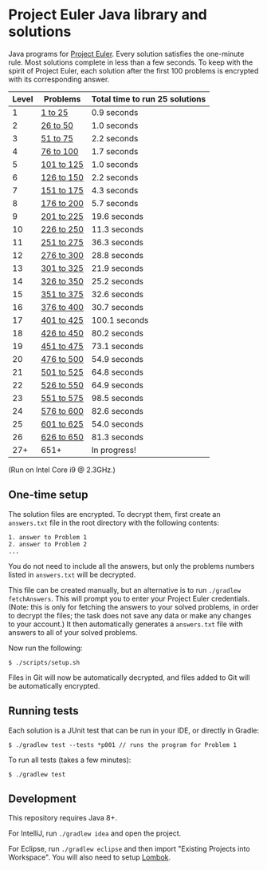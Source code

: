 # Project Euler Java library and solutions

Java programs for [Project Euler](https://projecteuler.net). Every solution satisfies the one-minute rule. Most solutions complete in less than a few seconds. To keep with the spirit of Project Euler, each solution after the first 100 problems is encrypted with its corresponding answer.

| Level | Problems | Total time to run 25 solutions |
| --- | --- | --- |
| 1 | [1 to 25](src/test/java/level01) | 0.9 seconds |
| 2 | [26 to 50](src/test/java/level02) | 1.0 seconds |
| 3 | [51 to 75](src/test/java/level03) | 2.2 seconds |
| 4 | [76 to 100](src/test/java/level04) | 1.7 seconds |
| 5 | [101 to 125](src/test/java/level05) | 1.0 seconds |
| 6 | [126 to 150](src/test/java/level06) | 2.2 seconds |
| 7 | [151 to 175](src/test/java/level07) | 4.3 seconds |
| 8 | [176 to 200](src/test/java/level08) | 5.7 seconds |
| 9 | [201 to 225](src/test/java/level09) | 19.6 seconds |
| 10 | [226 to 250](src/test/java/level10) | 11.3 seconds |
| 11 | [251 to 275](src/test/java/level11) | 36.3 seconds |
| 12 | [276 to 300](src/test/java/level12) | 28.8 seconds |
| 13 | [301 to 325](src/test/java/level13) | 21.9 seconds |
| 14 | [326 to 350](src/test/java/level14) | 25.2 seconds |
| 15 | [351 to 375](src/test/java/level15) | 32.6 seconds |
| 16 | [376 to 400](src/test/java/level16) | 30.7 seconds |
| 17 | [401 to 425](src/test/java/level17) | 100.1 seconds |
| 18 | [426 to 450](src/test/java/level18) | 80.2 seconds |
| 19 | [451 to 475](src/test/java/level19) | 73.1 seconds |
| 20 | [476 to 500](src/test/java/level20) | 54.9 seconds |
| 21 | [501 to 525](src/test/java/level21) | 64.8 seconds |
| 22 | [526 to 550](src/test/java/level22) | 64.9 seconds |
| 23 | [551 to 575](src/test/java/level23) | 98.5 seconds |
| 24 | [576 to 600](src/test/java/level24) | 82.6 seconds |
| 25 | [601 to 625](src/test/java/level25) | 54.0 seconds |
| 26 | [626 to 650](src/test/java/level26) | 81.3 seconds |
| 27+ | 651+ | In progress! |

(Run on Intel Core i9 @ 2.3GHz.)

## One-time setup

The solution files are encrypted. To decrypt them, first create an `answers.txt` file in the root directory with the following contents:

    1. answer to Problem 1
    2. answer to Problem 2
    ...

You do not need to include all the answers, but only the problems numbers listed in `answers.txt` will be decrypted.

This file can be created manually, but an alternative is to run `./gradlew fetchAnswers`. This will prompt you to enter your Project Euler credentials. (Note: this is only for fetching the answers to your solved problems, in order to decrypt the files; the task does not save any data or make any changes to your account.) It then automatically generates a `answers.txt` file with answers to all of your solved problems.

Now run the following:

    $ ./scripts/setup.sh

Files in Git will now be automatically decrypted, and files added to Git will be automatically encrypted.

## Running tests

Each solution is a JUnit test that can be run in your IDE, or directly in Gradle:

    $ ./gradlew test --tests *p001 // runs the program for Problem 1

To run all tests (takes a few minutes):

    $ ./gradlew test

## Development

This repository requires Java 8+.

For IntelliJ, run `./gradlew idea` and open the project.

For Eclipse, run `./gradlew eclipse` and then import "Existing Projects into Workspace". You will also need to setup [Lombok](https://projectlombok.org/setup/eclipse).

